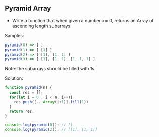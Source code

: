 ## Pyramid Array

- Write a function that when given a number >= 0, returns an Array of ascending length subarrays.

Samples:
```js
pyramid(0) => [ ]
pyramid(1) => [ [1] ]
pyramid(2) => [ [1], [1, 1] ]
pyramid(3) => [ [1], [1, 1], [1, 1, 1] ]
```
Note: the subarrays should be filled with 1s

Solution:
```js
function pyramid(n) {
  const res = [];
  for(let i = 0 ; i < n; i++){
    res.push([...Array(i+1)].fill(1))
  }
  return res;
}

console.log(pyramid(0)); // []
console.log(pyramid(2)); // [[1], [1, 1]]
```
